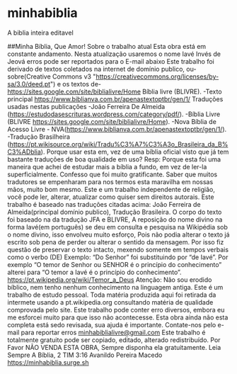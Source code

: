# minhabiblia
A biblia inteira editavel 

##Minha Bíblia, Que Amor!
Sobre o trabalho atual
Esta obra está em constante andamento. Nesta atualização usaremos o nome Iavé Invés de Jeová erros pode ser reportados para o E-mail abaixo 
Este trabalho foi derivado de textos coletados na internet de domínio publico, ou-sobre(Creative Commons v3 "https://creativecommons.org/licenses/by-sa/3.0/deed.pt") e os textos de-https://sites.google.com/site/biblialivre/Home   Bíblia livre (BLIVRE).
-Texto principal https://www.biblianva.com.br/apenastextoptbr/gen/1/
Traduções usadas nestas publicações
-João Ferreira De Almeida (https://estudodasescrituras.wordpress.com/category/pdf/).
-Bíblia Livre (BLIVRE https://sites.google.com/site/biblialivre/Home).
-Nova Bíblia de Acesso Livre - NVA(https://www.biblianva.com.br/apenastextoptbr/gen/1/).
-Tradução Brasilheira (https://pt.wikisource.org/wiki/Tradu%C3%A7%C3%A3o_Brasileira_da_B%C3%ADblia).
Porque usar esta em, vez de uma bíblia oficial visto que já tem bastante traduções de boa qualidade em uso? Resp: Porque esta foi uma maneira que achei de estudar mais a bíblia a fundo, em vez de ler-la superficialmente. Confesso que foi muito gratificante. Saber que muitos tradutores se empenharam para nos termos esta maravilha em nossas mãos, muito bom mesmo. Este e um trabalho independente de religião, você pode ler, alterar, atualizar como quiser sem direitos autorais.
Este trabalho é baseado nas traduções citadas acima: João Ferreira de Almeida(principal domínio publico), Tradução Brasileira.
O corpo do texto foi baseado na da tradução JFA e BLIVRE, A reposição do nome divino na forma Iavé(em português) se deu em consulta e pesquisa na Wikipédia sob o nome divino, isso envolveu muito esforço, Pois não podia alterar o texto já escrito sob pena de perder ou alterar o sentido da mensagem. Por isso fiz questão de preservar o texto intacto, mexendo somente em tempos verbais como o verbo (DE) Exemplo: “Do Senhor” foi substituindo por “de Iavé”. Por exemplo “O temor de Senhor ou SENHOR é o princípio do conhecimento” alterei para “O temor a Iavé é o princípio do conhecimento”. https://pt.wikipedia.org/wiki/Temor_a_Deus
Atenção: Não sou erodido bíblico, nem tenho nenhum conhecimento na linguagem antiga. Este é um trabalho de estudo pessoal. Toda matéria produzida aqui foi retirada da intermete usando a pt.wikipedia.org consultando matéria de qualidade comprovada pelo site. Este trabalho pode conter erro diversos, embora eu me esforcei muito para que isso não acontecesse. Esta obra ainda não esta completa está sedo revisada, sua ajuda é importante. 
Contate-nos pelo e-mail para reportar erros minhabiblialivre@gmail.com
Este trabalho é totalmente gratuito pode ser copiado, editado, alterado redistribuído.
Por Favor NÃO VENDA ESTA OBRA, Sempre disponha ela gratuitamente.
Leia Sempre A Bíblia, 2 TIM 3:16 
Avanildo Pereira Macedo
https://minhabiblia.surge.sh 

